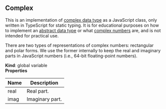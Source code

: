 <a name="Complex"></a>

## Complex
This is an implementation of [complex data
type](https://en.wikipedia.org/wiki/Complex_data_type) as a JavaScript class,
only written in TypeScript for static typing.  It is for educational purposes
on how to implement an [abstract data
type](https://en.wikipedia.org/wiki/Abstract_data_type) or what [complex
numbers](https://en.wikipedia.org/wiki/Complex_number) are, and is not
intended for practical use.

There are two types of representations of complex numbers: rectangular and
polar forms.  We use the former internally to keep the real and imaginary
parts in JavaScript numbers (i.e., 64-bit floating-point numbers).

**Kind**: global variable  
**Properties**

| Name | Description |
| --- | --- |
| real | Real part. |
| imag | Imaginary part. |

